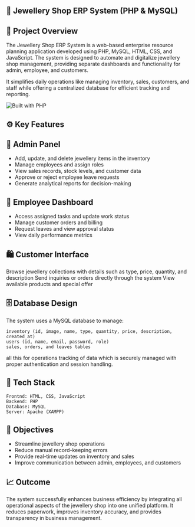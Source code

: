 ## 💎 Jewellery Shop ERP System (PHP & MySQL)

## 🧩 Project Overview

The Jewellery Shop ERP System is a web-based enterprise resource planning application developed using PHP, MySQL, HTML, CSS, and JavaScript. The system is designed to automate and digitalize jewellery shop management, providing separate dashboards and functionality for admin, employee, and customers.

It simplifies daily operations like managing inventory, sales, customers, and staff while offering a centralized database for efficient tracking and reporting.

![Built with PHP](https://img.shields.io/badge/Built%20with-PHP-blue)


## ⚙️ Key Features



## 🎫 Admin Panel

- Add, update, and delete jewellery items in the inventory
- Manage employees and assign roles
- View sales records, stock levels, and customer data
- Approve or reject employee leave requests
- Generate analytical reports for decision-making

## 💼 Employee Dashboard

- Access assigned tasks and update work status
- Manage customer orders and billing
- Request leaves and view approval status
- View daily performance metrics

## 🛍️ Customer Interface

Browse jewellery collections with details such as type, price, quantity, and description Send inquiries or orders directly through the system View available products and special offer

  
## 🗄️ Database Design
The system uses a MySQL database to manage:
```
inventory (id, image, name, type, quantity, price, description, created_at)
users (id, name, email, password, role)
sales, orders, and leaves tables
```
all this for operations tracking of data which is securely managed with proper authentication and session handling.

## 🧰 Tech Stack
```
Frontnd: HTML, CSS, JavaScript
Backend: PHP
Database: MySQL
Server: Apache (XAMPP)
```
## 🎯 Objectives

- Streamline jewellery shop operations 
- Reduce manual record-keeping errors
- Provide real-time updates on inventory and sales
- Improve communication between admin, employees, and customers

## 📈 Outcome

The system successfully enhances business efficiency by integrating all operational aspects of the jewellery shop into one unified platform. It reduces paperwork, improves inventory accuracy, and provides transparency in business management.
